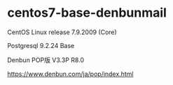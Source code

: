 # centos7-base-denbunmail


CentOS Linux release 7.9.2009 (Core)

Postgresql 9.2.24 Base

Denbun POP版 V3.3P R8.0

https://www.denbun.com/ja/pop/index.html
